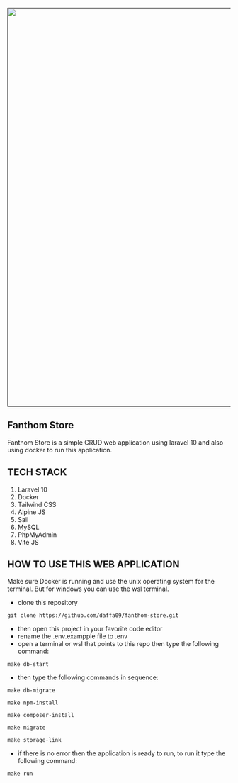 <p align="center"><a href="" target="_blank"><img src="https://github.com/daffa09/fanthom-store/assets/68214221/868041dd-1c5e-4e9e-8861-1dfc8d8d5f26" width="900"></a></p>

## Fanthom Store

Fanthom Store is a simple CRUD web application using laravel 10 and also using docker to run this application.

## TECH STACK

1. Laravel 10
2. Docker
3. Tailwind CSS
4. Alpine JS
5. Sail
6. MySQL
7. PhpMyAdmin
8. Vite JS

## HOW TO USE THIS WEB APPLICATION

Make sure Docker is running and use the unix operating system for the terminal. But for windows you can use the wsl terminal.

-   clone this repository

```
git clone https://github.com/daffa09/fanthom-store.git
```

-   then open this project in your favorite code editor
-   rename the .env.exampple file to .env
-   open a terminal or wsl that points to this repo then type the following command:

```
make db-start
```

-   then type the following commands in sequence:

```
make db-migrate

make npm-install

make composer-install

make migrate

make storage-link
```

-   if there is no error then the application is ready to run, to run it type the following command:

```
make run
```
